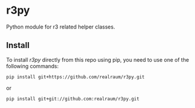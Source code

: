 # r3py
Python module for r3 related helper classes.

## Install

To install *r3py* directly from this repo using pip, you need to use one of the following commands:

```
pip install git+https://github.com/realraum/r3py.git
```

or

```
pip install git+git://github.com:realraum/r3py.git
```
